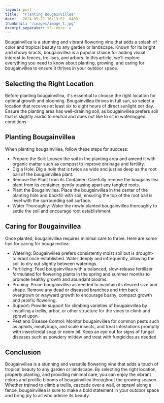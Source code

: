```yaml
---
layout: post
title:  "Planting Bougainvillea"
date:   2024-05-21 16:13:02 -0400
thumbnail: '/images/image_1.jpg'
excerpt_separator: <!--more-->
---
```

Bougainvillea is a stunning and vibrant flowering vine that adds a splash of color and tropical beauty to any garden or landscape. <!--more-->Known for its bright and showy bracts, bougainvillea is a popular choice for adding visual interest to fences, trellises, and arbors. In this article, we'll explore everything you need to know about planting, growing, and caring for bougainvillea to ensure it thrives in your outdoor space.

## Selecting the Right Location
Before planting bougainvillea, it's essential to choose the right location for optimal growth and blooming. Bougainvillea thrives in full sun, so select a location that receives at least six to eight hours of direct sunlight per day. Ensure the planting area has well-draining soil, as bougainvillea prefers soil that is slightly acidic to neutral and does not like to sit in waterlogged conditions.

## Planting Bougainvillea
When planting bougainvillea, follow these steps for success:
* Prepare the Soil: Loosen the soil in the planting area and amend it with organic matter such as compost to improve drainage and fertility.
* Dig a Hole: Dig a hole that is twice as wide and just as deep as the root ball of the bougainvillea plant.
* Remove the Plant from its Container: Carefully remove the bougainvillea plant from its container, gently teasing apart any tangled roots.
* Plant the Bougainvillea: Place the bougainvillea in the center of the planting hole and backfill with soil, ensuring the top of the root ball is level with the surrounding soil surface.
* Water Thoroughly: Water the newly planted bougainvillea thoroughly to settle the soil and encourage root establishment.

## Caring for Bougainvillea
Once planted, bougainvillea requires minimal care to thrive. Here are some tips for caring for bougainvillea:
* Watering: Bougainvillea prefers consistently moist soil but is drought-tolerant once established. Water deeply and infrequently, allowing the soil to dry out slightly between waterings.
* Fertilizing: Feed bougainvillea with a balanced, slow-release fertilizer formulated for flowering plants in the spring and summer months to promote healthy growth and abundant blooms.
* Pruning: Prune bougainvillea as needed to maintain its desired size and shape. Remove any dead or diseased branches and trim back overgrown or wayward growth to encourage bushy, compact growth and prolific flowering.
* Support: Provide support for climbing varieties of bougainvillea by installing a trellis, arbor, or other structure for the vines to climb and sprawl upon.
* Pest and Disease Control: Monitor bougainvillea for common pests such as aphids, mealybugs, and scale insects, and treat infestations promptly with insecticidal soap or neem oil. Keep an eye out for signs of fungal diseases such as powdery mildew and treat with fungicides as needed.

## Conclusion
Bougainvillea is a stunning and versatile flowering vine that adds a touch of tropical beauty to any garden or landscape. By selecting the right location, properly planting, and providing minimal care, you can enjoy the vibrant colors and prolific blooms of bougainvillea throughout the growing season. Whether trained to climb a trellis, cascade over a wall, or sprawl along a fence, bougainvillea is sure to make a bold statement in your outdoor space and bring joy to all who admire its beauty.
